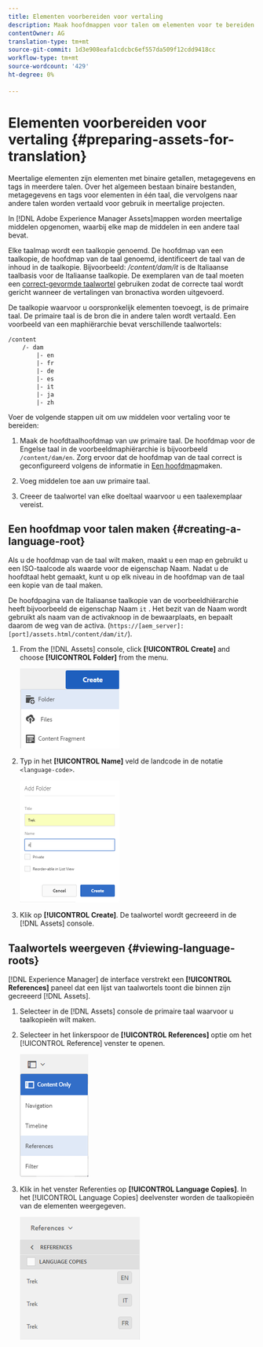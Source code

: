 ```yaml
---
title: Elementen voorbereiden voor vertaling
description: Maak hoofdmappen voor talen om elementen voor te bereiden voor vertaling ter ondersteuning van meertalige middelen.
contentOwner: AG
translation-type: tm+mt
source-git-commit: 1d3e908eafa1cdcbc6ef557da509f12cdd9418cc
workflow-type: tm+mt
source-wordcount: '429'
ht-degree: 0%

---
```



# Elementen voorbereiden voor vertaling {#preparing-assets-for-translation}

Meertalige elementen zijn elementen met binaire getallen, metagegevens en tags in meerdere talen. Over het algemeen bestaan binaire bestanden, metagegevens en tags voor elementen in één taal, die vervolgens naar andere talen worden vertaald voor gebruik in meertalige projecten.

In [!DNL Adobe Experience Manager Assets]mappen worden meertalige middelen opgenomen, waarbij elke map de middelen in een andere taal bevat.

Elke taalmap wordt een taalkopie genoemd. De hoofdmap van een taalkopie, de hoofdmap van de taal genoemd, identificeert de taal van de inhoud in de taalkopie. Bijvoorbeeld: */content/dam/it* is de Italiaanse taalbasis voor de Italiaanse taalkopie. De exemplaren van de taal moeten een [correct-gevormde taalwortel](preparing-assets-for-translation.md#creating-a-language-root) gebruiken zodat de correcte taal wordt gericht wanneer de vertalingen van bronactiva worden uitgevoerd.

De taalkopie waarvoor u oorspronkelijk elementen toevoegt, is de primaire taal. De primaire taal is de bron die in andere talen wordt vertaald. Een voorbeeld van een maphiërarchie bevat verschillende taalwortels:

```shell
/content
    /- dam
        |- en
        |- fr
        |- de
        |- es
        |- it
        |- ja
        |- zh
```

Voer de volgende stappen uit om uw middelen voor vertaling voor te bereiden:

1. Maak de hoofdtaalhoofdmap van uw primaire taal. De hoofdmap voor de Engelse taal in de voorbeeldmaphiërarchie is bijvoorbeeld `/content/dam/en`. Zorg ervoor dat de hoofdmap van de taal correct is geconfigureerd volgens de informatie in [Een hoofdmap](preparing-assets-for-translation.md#creating-a-language-root)maken.

1. Voeg middelen toe aan uw primaire taal.
1. Creeer de taalwortel van elke doeltaal waarvoor u een taalexemplaar vereist.

## Een hoofdmap voor talen maken {#creating-a-language-root}

Als u de hoofdmap van de taal wilt maken, maakt u een map en gebruikt u een ISO-taalcode als waarde voor de eigenschap Naam. Nadat u de hoofdtaal hebt gemaakt, kunt u op elk niveau in de hoofdmap van de taal een kopie van de taal maken.

De hoofdpagina van de Italiaanse taalkopie van de voorbeeldhiërarchie heeft bijvoorbeeld de eigenschap Naam `it` . Het bezit van de Naam wordt gebruikt als naam van de activaknoop in de bewaarplaats, en bepaalt daarom de weg van de activa. (`https://[aem_server]:[port]/assets.html/content/dam/it/`).

1. From the [!DNL Assets] console, click **[!UICONTROL Create]** and choose **[!UICONTROL Folder]** from the menu.

   ![Map maken](assets/Create-folder.png)

1. Typ in het **[!UICONTROL Name]** veld de landcode in de notatie `<language-code>`.

   ![Taalcode toevoegen in map](assets/Add-language-code-in-folder.png)

1. Klik op **[!UICONTROL Create]**. De taalwortel wordt gecreeerd in de [!DNL Assets] console.

## Taalwortels weergeven {#viewing-language-roots}

[!DNL Experience Manager] de interface verstrekt een **[!UICONTROL References]** paneel dat een lijst van taalwortels toont die binnen zijn gecreeerd [!DNL Assets].

1. Selecteer in de [!DNL Assets] console de primaire taal waarvoor u taalkopieën wilt maken.
1. Selecteer in het linkerspoor de **[!UICONTROL References]** optie om het [!UICONTROL Reference] venster te openen.

   ![chlimage_1-122](assets/chlimage_1-122.png)

1. Klik in het venster Referenties op **[!UICONTROL Language Copies]**. In het [!UICONTROL Language Copies] deelvenster worden de taalkopieën van de elementen weergegeven.

   ![taalkopieën](assets/lang-copy2.png)

